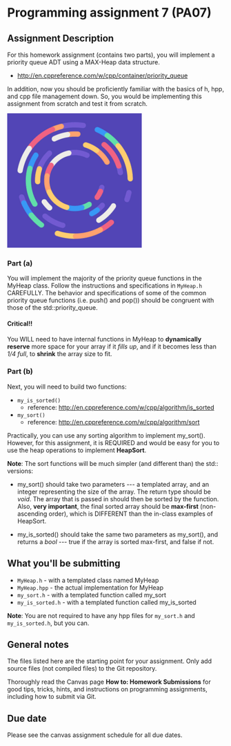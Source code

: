 Programming assignment 7 (PA07)
===============================

## Assignment Description
For this homework assignment (contains two parts), you will implement a priority queue
ADT using a MAX-Heap data structure.
  * http://en.cppreference.com/w/cpp/container/priority_queue

In addition, now you should be proficiently familiar with the basics of h, hpp, and cpp file management down. So, you would be implementing this assignment from scratch and test it from scratch.

![queue](queue.png)

### Part (a)
You will implement the majority of the priority queue functions in the MyHeap class. Follow the instructions and specifications in `MyHeap.h` CAREFULLY. The behavior and specifications of some of the common priority queue functions (i.e. push() and pop()) should be congruent with those of the std::priority_queue.

#### Critical!!
You WILL need to have internal functions in MyHeap to **dynamically reserve** more space for your array if it *fills up*, and if it becomes less than *1/4 full*, to **shrink** the array size to fit.

### Part (b)
Next, you will need to build two functions:
  * `my_is_sorted()`
    * reference: http://en.cppreference.com/w/cpp/algorithm/is_sorted
  * `my_sort()`
    * reference: http://en.cppreference.com/w/cpp/algorithm/sort

Practically, you can use any sorting algorithm to implement my_sort(). However, for this assignment, it is REQUIRED and would be easy for you to use the heap operations to implement **HeapSort**.

**Note**: The sort functions will be much simpler (and different than) the std:: versions:
  * my_sort() should take two parameters --- a templated array, and an integer representing the size of the array. The return type should be *void*. The array that is passed in should then be sorted by the function. Also, **very important**, the final sorted array  should be **max-first** (non-ascending order), which is DIFFERENT than the in-class examples of HeapSort.

  * my_is_sorted() should take the same two parameters as my_sort(), and returns a *bool* --- true if the array is sorted max-first, and false if not.

## What you'll be submitting
* `MyHeap.h` - with a templated class named MyHeap
* `MyHeap.hpp` - the actual implementation for MyHeap
* `my_sort.h` - with a templated function called my_sort
* `my_is_sorted.h` - with a templated function called my_is_sorted

**Note**: You are not required to have any hpp files for `my_sort.h` and `my_is_sorted.h`, but you can.

## General notes
The files listed here are the starting point for your assignment. Only add source files (not compiled files) to the Git repository.

Thoroughly read the Canvas page **How to: Homework Submissions** for good tips, tricks, hints, and instructions on programming assignments, including how to submit via Git.

## Due date
Please see the canvas assignment schedule for all due dates.

